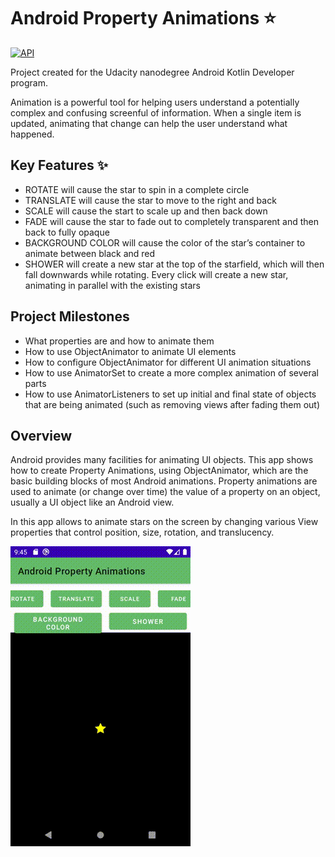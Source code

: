 # Android Property Animations ⭐

[![API](https://img.shields.io/badge/API-24%2B-brightgreen.svg?style=flat)](https://android-arsenal.com/api?level=24)

Project created for the Udacity nanodegree Android Kotlin Developer program.

Animation is a powerful tool for helping users understand a potentially complex and confusing screenful of information. When a single item is updated, animating that change can help the user understand what happened.

## Key Features ✨

- ROTATE will cause the star to spin in a complete circle
- TRANSLATE will cause the star to move to the right and back
- SCALE will cause the start to scale up and then back down
- FADE will cause the star to fade out to completely transparent and then back to fully opaque
- BACKGROUND COLOR will cause the color of the star’s container to animate between black and red
- SHOWER will create a new star at the top of the starfield, which will then fall downwards while rotating. Every click will create a new star, animating in parallel with the existing stars

## Project Milestones

- What properties are and how to animate them
- How to use ObjectAnimator to animate UI elements
- How to configure ObjectAnimator for different UI animation situations
- How to use AnimatorSet to create a more complex animation of several parts
- How to use AnimatorListeners to set up initial and final state of objects that are being animated (such as removing views after fading them out)

## Overview

Android provides many facilities for animating UI objects.
This app shows how to create Property Animations, using ObjectAnimator, which are the basic building blocks of most Android animations. Property animations are used to animate (or change over time) the value of a property on an object, usually a UI object like an Android view.

In this app allows to animate stars on the screen by changing various View properties that control position, size, rotation, and translucency.

![Animation](images/Animations.gif)
